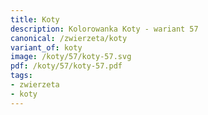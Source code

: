 ```yaml
---
title: Koty
description: Kolorowanka Koty - wariant 57
canonical: /zwierzeta/koty
variant_of: koty
image: /koty/57/koty-57.svg
pdf: /koty/57/koty-57.pdf
tags:
- zwierzeta
- koty
---
```

